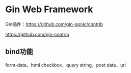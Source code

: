 # Gin Web Framework

Gin插件：https://github.com/gin-gonic/contrib

https://github.com/gin-contrib



## bind功能

form-data，html checkbox，query string，post data，uri


